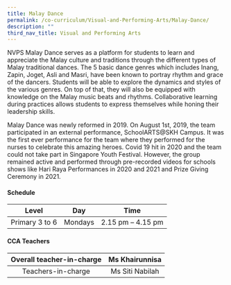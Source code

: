```yaml
---
title: Malay Dance
permalink: /co-curriculum/Visual-and-Performing-Arts/Malay-Dance/
description: ""
third_nav_title: Visual and Performing Arts
---
```

NVPS Malay Dance serves as a platform for students to learn and appreciate the Malay culture and traditions through the different types of Malay traditional dances. The 5 basic dance genres which includes Inang, Zapin, Joget, Asli and Masri, have been known to portray rhythm and grace of the dancers. Students will be able to explore the dynamics and styles of the various genres. On top of that, they will also be equipped with knowledge on the Malay music beats and rhythms. Collaborative learning during practices allows students to express themselves while honing their leadership skills.  
  
Malay Dance was newly reformed in 2019. On August 1st, 2019, the team participated in an external performance, SchoolARTS@SKH Campus. It was the first ever performance for the team where they performed for the nurses to celebrate this amazing heroes. Covid 19 hit in 2020 and the team could not take part in Singapore Youth Festival. However, the group remained active and performed through pre-recorded videos for schools shows like Hari Raya Performances in 2020 and 2021 and Prize Giving Ceremony in 2021.

#### **Schedule**

|      Level     |   Day   |        Time       |
|:--------------:|:-------:|:-----------------:|
| Primary 3 to 6 | Mondays | 2.15 pm – 4.15 pm |

#### **CCA Teachers**

| Overall teacher-in-charge | Ms Khairunnisa |
|:-------------------------:|:--------------:|
|     Teachers-in-charge    |  Ms Siti Nabilah |